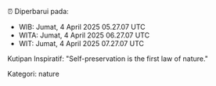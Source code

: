 ⏰ Diperbarui pada:
- WIB: Jumat, 4 April 2025 05.27.07 UTC
- WITA: Jumat, 4 April 2025 06.27.07 UTC
- WIT: Jumat, 4 April 2025 07.27.07 UTC

Kutipan Inspiratif:
"Self-preservation is the first law of nature."


Kategori: nature

